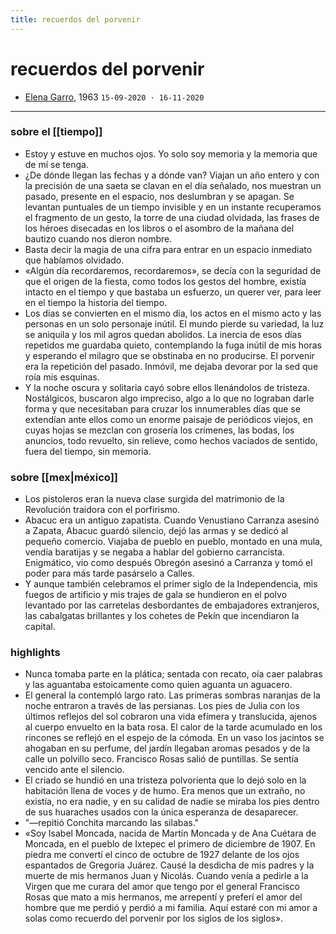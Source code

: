 ```yaml
---
title: recuerdos del porvenir
---
```



# recuerdos del porvenir

- [Elena Garro](https://es.wikipedia.org/wiki/Los_recuerdos_del_porvenir), 1963  `15-09-2020 · 16-11-2020`

---

### sobre el [[tiempo]]
- Estoy y estuve en muchos ojos. Yo solo soy memoria y la memoria que de mí se tenga.
- ¿De dónde llegan las fechas y a dónde van? Viajan un año entero y con la precisión de una saeta se clavan en el día señalado, nos muestran un pasado, presente en el espacio, nos deslumbran y se apagan. Se levantan puntuales de un tiempo invisible y en un instante recuperamos el fragmento de un gesto, la torre de una ciudad olvidada, las frases de los héroes disecadas en los libros o el asombro de la mañana del bautizo cuando nos dieron nombre.
- Basta decir la magia de una cifra para entrar en un espacio inmediato que habíamos olvidado.
- «Algún día recordaremos, recordaremos», se decía con la seguridad de que el origen de la fiesta, como todos los gestos del hombre, existía intacto en el tiempo y que bastaba un esfuerzo, un querer ver, para leer en el tiempo la historia del tiempo.
- Los días se convierten en el mismo día, los actos en el mismo acto y las personas en un solo personaje inútil. El mundo pierde su variedad, la luz se aniquila y los mil agros quedan abolidos. La inercia de esos días repetidos me guardaba quieto, contemplando la fuga inútil de mis horas y esperando el milagro que se obstinaba en no producirse. El porvenir era la repetición del pasado. Inmóvil, me dejaba devorar por la sed que roía mis esquinas.
- Y la noche oscura y solitaria cayó sobre ellos llenándolos de tristeza. Nostálgicos, buscaron algo impreciso, algo a lo que no lograban darle forma y que necesitaban para cruzar los innumerables días que se extendían ante ellos como un enorme paisaje de periódicos viejos, en cuyas hojas se mezclan con grosería los crímenes, las bodas, los anuncios, todo revuelto, sin relieve, como hechos vaciados de sentido, fuera del tiempo, sin memoria.

### sobre [[mex|méxico]]
- Los pistoleros eran la nueva clase surgida del matrimonio de la Revolución traidora con el porfirismo.
- Abacuc era un antiguo zapatista. Cuando Venustiano Carranza asesinó a Zapata, Abacuc guardó silencio, dejó las armas y se dedicó al pequeño comercio. Viajaba de pueblo en pueblo, montado en una mula, vendía baratijas y se negaba a hablar del gobierno carrancista. Enigmático, vio como después Obregón asesinó a Carranza y tomó el poder para más tarde pasárselo a Calles.
- Y aunque también celebramos el primer siglo de la Independencia, mis fuegos de artificio y mis trajes de gala se hundieron en el polvo levantado por las carretelas desbordantes de embajadores extranjeros, las cabalgatas brillantes y los cohetes de Pekín que incendiaron la capital.

### highlights
- Nunca tomaba parte en la plática; sentada con recato, oía caer palabras y las aguantaba estoicamente como quien aguanta un aguacero.
- El general la contempló largo rato. Las primeras sombras naranjas de la noche entraron a través de las persianas. Los pies de Julia con los últimos reflejos del sol cobraron una vida efímera y translucida, ajenos al cuerpo envuelto en la bata rosa. El calor de la tarde acumulado en los rincones se reflejó en el espejo de la cómoda. En un vaso los jacintos se ahogaban en su perfume, del jardín llegaban aromas pesados y de la calle un polvillo seco. Francisco Rosas salió de puntillas. Se sentía vencido ante el silencio.
- El criado se hundió en una tristeza polvorienta que lo dejó solo en la habitación llena de voces y de humo. Era menos que un extraño, no existía, no era nadie, y en su calidad de nadie se miraba los pies dentro de sus huaraches usados con la única esperanza de desaparecer.
- "—repitió Conchita marcando las silabas."
- «Soy Isabel Moncada, nacida de Martín Moncada y de Ana Cuétara de Moncada, en el pueblo de Ixtepec el primero de diciembre de 1907. En piedra me convertí el cinco de octubre de 1927 delante de los ojos espantados de Gregoria Juárez. Causé la desdicha de mis padres y la muerte de mis hermanos Juan y Nicolás. Cuando venía a pedirle a la Virgen que me curara del amor que tengo por el general Francisco Rosas que mato a mis hermanos, me arrepentí y preferí el amor del hombre que me perdió y perdió a mi familia. Aquí estaré con mi amor a solas como recuerdo del porvenir por los siglos de los siglos».
